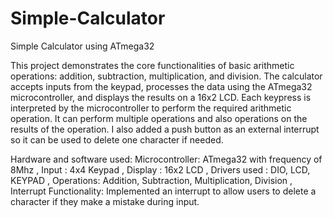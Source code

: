 # Simple-Calculator

Simple Calculator using ATmega32

This project demonstrates the core functionalities of basic arithmetic operations: addition, subtraction, multiplication, and division.
The calculator accepts inputs from the keypad, processes the data using the ATmega32 microcontroller, and displays the results on a 16x2 LCD.
Each keypress is interpreted by the microcontroller to perform the required arithmetic operation. 
It can perform multiple operations and also operations on the results of the operation.
I also added a push button as an external interrupt so it can be used to delete one character if needed.

Hardware and software used:
Microcontroller: ATmega32 with frequency of 8Mhz ,
Input : 4x4 Keypad ,
Display : 16x2 LCD ,
Drivers used : DIO, LCD, KEYPAD ,
Operations: Addition, Subtraction, Multiplication, Division ,
Interrupt Functionality: Implemented an interrupt to allow users to delete a character if they make a mistake during input.




 
